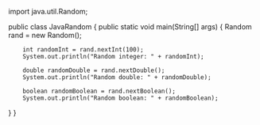 import java.util.Random;

public class JavaRandom {
    public static void main(String[] args) {
        Random rand = new Random();


        int randomInt = rand.nextInt(100);
        System.out.println("Random integer: " + randomInt);

        double randomDouble = rand.nextDouble();
        System.out.println("Random double: " + randomDouble);

        boolean randomBoolean = rand.nextBoolean();
        System.out.println("Random boolean: " + randomBoolean);
}
}
